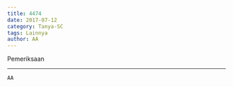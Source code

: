 ```yaml
---
title: 4474
date: 2017-07-12
category: Tanya-SC
tags: Lainnya
author: AA
---
```


Pemeriksaan

---



`AA`
